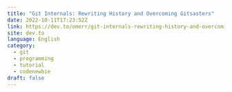 ```yaml
---
title: "Git Internals: Rewriting History and Overcoming Gitsasters"
date: 2022-10-11T17:23:52Z
link: https://dev.to/omerr/git-internals-rewriting-history-and-overcoming-gitsasters-klj?utm_medium=RSS&utm_source=news.12bit.vn
site: dev.to
language: English
category:
  - git
  - programming
  - tutorial
  - codenewbie
draft: false
---
```

